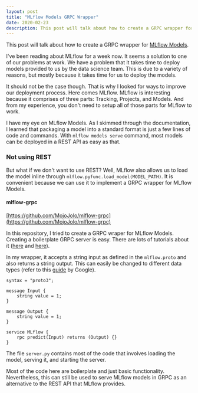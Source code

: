 ```yaml
---
layout: post
title: "MLflow Models GRPC Wrapper"
date: 2020-02-23
description: This post will talk about how to create a GRPC wrapper for MLflow Models.
---
```


This post will talk about how to create a GRPC wrapper for [MLflow Models](https://www.mlflow.org/docs/latest/models.html).

I've been reading about MLflow for a week now. It seems a solution to one of our problems at work. We have a problem that it takes time to deploy models provided to us by the data science team. This is due to a variety of reasons, but mostly because it takes time for us to deploy the models.

It should not be the case though. That is why I looked for ways to improve our deployment process. Here comes MLflow. MLflow is interesting because it comprises of three parts: Tracking, Projects, and Models. And from my experience, you don't need to setup all of those parts for MLflow to work.

I have my eye on MLflow Models. As I skimmed through the documentation, I learned that packaging a model into a standard format is just a few lines of code and commands. With `mlflow models serve` command, most models can be deployed in a REST API as easy as that.

### Not using REST

But what if we don't want to use REST? Well, MLflow also allows us to load the model inline through `mlflow.pyfunc.load_model(MODEL_PATH)`. It is convenient because we can use it to implement a GRPC wrapper for MLflow Models.

#### mlflow-grpc
[https://github.com/MojoJolo/mlflow-grpc](https://github.com/MojoJolo/mlflow-grpc)

In this repository, I tried to create a GRPC wraper for MLflow Models. Creating a boilerplate GRPC server is easy. There are lots of tutorials about it ([here](https://grpc.io/docs/quickstart/python/) and [here](https://www.semantics3.com/blog/a-simplified-guide-to-grpc-in-python-6c4e25f0c506/)).

In my wrapper, it accepts a string input as defined in the `mlflow.proto` and also returns a string output. This can easily be changed to different data types (refer to this [guide](https://developers.google.com/protocol-buffers/docs/overview) by Google).

```
syntax = "proto3";

message Input {
    string value = 1;
}

message Output {
    string value = 1;
}

service MLflow {
    rpc predict(Input) returns (Output) {}
}
```

The file `server.py` contains most of the code that involves loading the model, serving it, and starting the server.

Most of the code here are boilerplate and just basic functionality. Nevertheless, this can still be used to serve MLflow models in GRPC as an alternative to the REST API that MLflow provides.